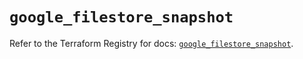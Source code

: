 # `google_filestore_snapshot`

Refer to the Terraform Registry for docs: [`google_filestore_snapshot`](https://registry.terraform.io/providers/hashicorp/google-beta/6.18.1/docs/resources/google_filestore_snapshot).
